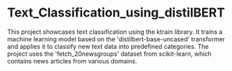 # Text_Classification_using_distilBERT
This project showcases text classification using the ktrain library. It trains a machine learning model based on the 'distilbert-base-uncased' transformer and applies it to classify new text data into predefined categories. The project uses the 'fetch_20newsgroups' dataset from scikit-learn, which contains news articles from various domains.

